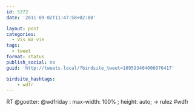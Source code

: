 ```yaml
---
id: 5372
date: '2011-09-02T11:47:58+02:00'

layout: post
categories:
  - Vis ma vie
tags:
  - tweet
format: status
publish_social: no
guid: 'http://tweets.local/?birdsite_tweet=109593404006076417'

birdsite_hashtags:
    - wdfr
---
```


RT @goetter: @wdfriday : max-width: 100% ; height: auto; -&gt; rulez #wdfr